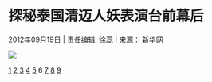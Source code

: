 # 探秘泰国清迈人妖表演台前幕后

2012年09月19日 | 责任编辑: 徐蕊 | 来源： 新华网

![](http://news.xinhuanet.com/photo/2012-09/18/123730595_231n.jpg)

[1](http://www.asean-china-center.org/2012-09/19/c_131860076.htm) [2](http://www.asean-china-center.org/2012-09/19/c_131860076_2.htm) [3](http://www.asean-china-center.org/2012-09/19/c_131860076_3.htm) [4](http://www.asean-china-center.org/2012-09/19/c_131860076_4.htm) [5](http://www.asean-china-center.org/2012-09/19/c_131860076_5.htm) 6 [7](http://www.asean-china-center.org/2012-09/19/c_131860076_7.htm) [8](http://www.asean-china-center.org/2012-09/19/c_131860076_8.htm) [9](http://www.asean-china-center.org/2012-09/19/c_131860076_9.htm)
